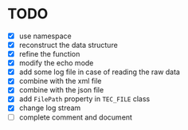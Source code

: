 # TODO
- [x] use namespace
- [x] reconstruct the data structure
- [x] refine the function
- [x] modify the echo mode
- [x] add some log file in case of reading the raw data
- [x] combine with the xml file
- [x] combine with the json file
- [x] add `FilePath` property in `TEC_FILE` class
- [x] change log stream
- [ ] complete comment and document
